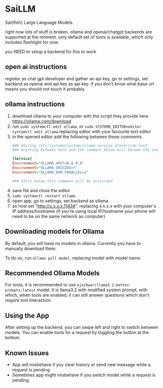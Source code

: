 # SaiLLM

Sai(lfish) Large Language Models

right now lots of stuff is broken. ollama and openai/chatgpt backends are supported at the moment. only default set of tools is available, which only includes flashlight for now.

you NEED to setup a backend for this to work

## open ai instructions

register as chat gpt developer and gather an api key, go to settings, set backend as openai and api key as api key. if you don't know what base url means you should not touch it probably

## ollama instructions

1. download ollama to your computer with the script they provide here https://ollama.com/download
2. run `sudo systemctl edit ollama`, or `sudo SYSTEMD_EDITOR=editor systemctl edit ollama` replacing editor with your favourite text editor
3. in the opened editor add the following between these comments
    ```ini
    ### Editing /etc/systemd/system/ollama.service.d/override.conf
    ### Anything between here and the comment below will become the contents of the drop-in file

    [Service]
    Environment="OLLAMA_HOST=0.0.0.0"
    Environment="OLLAMA_ORIGINS=*"
    Environment="OLLAMA_NUM_PARALLEL=1"

    ### Edits below this comment will be discarded
    ```
4. save file and close the editor
5. `sudo systemctl restart ollama`
6. open app, go to settings, set backend as ollama
7. as host set "http://x.x.x.x:11434", replacing x.x.x.x with your computer's IP address/hostname (if you're using local IP/hostname your phone will need to be on the same network as computer)

## Downloading models for Ollama

By default, you will have no models in ollama. Currently you have to manually download them.

To do so, run `ollama pull model`, replacing model with model name.

## Recommended Ollama Models

For tools, it is recommended to use `ejschwar/llama3.2-better-prompts:latest` model. It is llama3.2 with modified system prompt, with which, when tools are enabled, it can still answer questions which don't require tool interaction.

## Using the App

After setting up the backend, you can swipe left and right to switch between models. You can enable tools for a request by toggling the button at the bottom.

## Known Issues

- App will misbehave if you clear history or send new message while a request is pending
- Sometimes app might misbehave if you switch model while a request is pending